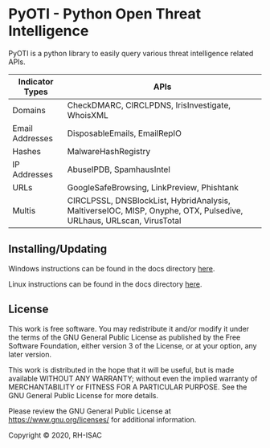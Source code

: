 # PyOTI - Python Open Threat Intelligence


PyOTI is a python library to easily query various threat intelligence related APIs.


|Indicator Types             | APIs                                                                           |
|----------------------------|--------------------------------------------------------------------------------|
|Domains                     | CheckDMARC, CIRCLPDNS, IrisInvestigate, WhoisXML                               |
|Email Addresses             | DisposableEmails, EmailRepIO                                                   |
|Hashes                      | MalwareHashRegistry                                                            |
|IP Addresses                | AbuseIPDB, SpamhausIntel                                                       |
|URLs                        | GoogleSafeBrowsing, LinkPreview, Phishtank                                     |
|Multis                      | CIRCLPSSL, DNSBlockList, HybridAnalysis, MaltiverseIOC, MISP, Onyphe, OTX, Pulsedive, URLhaus, URLscan, VirusTotal |


## Installing/Updating 
Windows instructions can be found in the docs directory [here](https://github.com/RH-ISAC/PyOTI/blob/main/docs/windows/README.md).
 
Linux instructions can be found in the docs directory [here](https://github.com/RH-ISAC/PyOTI/blob/main/docs/linux/README.md).

## License

This work is free software. You may redistribute it and/or modify it under the terms of the GNU General Public License as published by the Free Software Foundation, either version 3 of the License, or
at your option, any later version.
 
This work is distributed in the hope that it will be useful, but is made available WITHOUT ANY WARRANTY; without even the implied warranty of MERCHANTABILITY or FITNESS FOR A PARTICULAR PURPOSE.  See the GNU General Public License for more details.
 
Please review the GNU General Public License at https://www.gnu.org/licenses/ for additional information.

Copyright © 2020, RH-ISAC